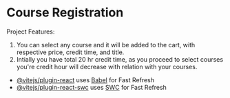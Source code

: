 # Course Registration

Project Features:
1. You can select any course and it will be added to the cart, with respective price, credit time, and title.
2. Intially you have total 20 hr credit time, as you proceed to select courses you're credit hour will decrease with relation with your courses.

- [@vitejs/plugin-react](https://github.com/vitejs/vite-plugin-react/blob/main/packages/plugin-react/README.md) uses [Babel](https://babeljs.io/) for Fast Refresh
- [@vitejs/plugin-react-swc](https://github.com/vitejs/vite-plugin-react-swc) uses [SWC](https://swc.rs/) for Fast Refresh
